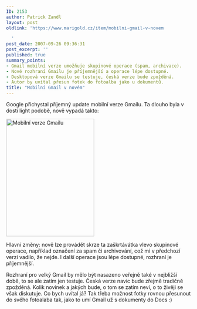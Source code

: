 ```yaml
---
ID: 2153
author: Patrick Zandl
layout: post
oldlink: 'https://www.marigold.cz/item/mobilni-gmail-v-novem

  '
post_date: 2007-09-26 09:36:31
post_excerpt: ''
published: true
summary_points:
- Gmail mobilní verze umožňuje skupinové operace (spam, archivace).
- Nové rozhraní Gmailu je příjemnější a operace lépe dostupné.
- Desktopová verze Gmailu se testuje, česká verze bude zpožděná.
- Autor by uvítal přesun fotek do fotoalba jako u dokumentů.
title: "Mobilní Gmail v novém"
---
```


Google přichystal příjemný update mobilní verze Gmailu. Ta dlouho byla v dosti light podobě, nově vypadá takto:

<img src="http://www.marigold.cz/wp-content/mgmail.jpg" width="240" height="320" alt="Mobilní verze Gmailu" title="Mobilní verze Gmailu" />

Hlavní změny: nově lze provádět skrze ta zaškrtávátka vlevo skupinové operace, například označení za spam či archivování, což mi v předchozí verzi vadilo, že nejde. I další operace jsou lépe dostupné, rozhraní je příjemnější. 

Rozhraní pro velký Gmail by mělo být nasazeno veřejně také v nejbližší době, to se ale zatím jen testuje. Česká verze navíc bude zřejmě tradičně zpožděná. Kolik novinek a jakých bude, o tom se zatím neví, o to živěji se však diskutuje. Co bych uvítal já? Tak třeba možnost fotky rovnou přesunout do svého fotoalaba tak, jako to umí Gmail už s dokumenty do Docs :)